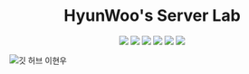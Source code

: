 <h1 align="center">HyunWoo's Server Lab</h1>

<p align="center">
    <img src="https://shields.io/badge/TypeScript-3178C6?logo=TypeScript&logoColor=FFF&style=for-the-badge"/>
    <img src="https://img.shields.io/badge/express.js-%23404d59.svg?style=for-the-badge&logo=express&logoColor=%2361DAFB"/>
    <img src="https://img.shields.io/badge/DI-Inversify-informational?style=for-the-badge"/>
    <img src="https://img.shields.io/badge/Test-Jest-brightgreen?style=for-the-badge"/>
    <img src="https://img.shields.io/badge/Rest-tsoa-critical?style=for-the-badge"/>
    <img src="https://img.shields.io/badge/Architecture-MVC-important?style=for-the-badge"/>
</p>

![깃 허브 이현우](https://user-images.githubusercontent.com/20807197/160446667-d638e7cf-827e-4982-bcd4-3a106786391e.png)
